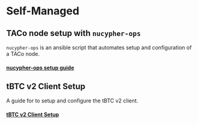 # Self-Managed

## TACo node setup with `nucypher-ops`&#x20;

`nucypher-ops` is an ansible script that automates setup and configuration of a TACo node.

#### [nucypher-ops setup guide](../taco-node-setup/)

## tBTC v2 Client Setup

A guide for to setup and configure the tBTC v2 client.

#### [tBTC v2 Client Setup](../tbtc-v2-node-setup/)

